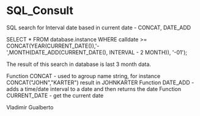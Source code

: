# SQL_Consult
SQL search for Interval date based in current date - CONCAT, DATE_ADD

SELECT * FROM database.instance  WHERE calldate >= CONCAT(YEAR(CURRENT_DATE()),'-',MONTH(DATE_ADD(CURRENT_DATE(), INTERVAL - 2 MONTH)), '-01');

The result of this search in database is last 3 month data.

Function CONCAT - used to agroup name string, for instance CONCAT("JOHN","KARTER") result in JOHNKARTER
Function DATE_ADD - adds a time/date interval to a date and then returns the date
Function CURRENT_DATE - get the current date




Vladimir Gualberto
